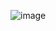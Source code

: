 
![image](https://user-images.githubusercontent.com/109949167/185092061-1b17edde-aa71-4d2a-895f-e9d1bd8737b5.png)
